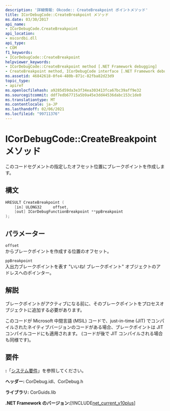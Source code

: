 ```yaml
---
description: '詳細情報: Okcode:: CreateBreakpoint ポイントメソッド'
title: ICorDebugCode::CreateBreakpoint メソッド
ms.date: 03/30/2017
api_name:
- ICorDebugCode.CreateBreakpoint
api_location:
- mscordbi.dll
api_type:
- COM
f1_keywords:
- ICorDebugCode::CreateBreakpoint
helpviewer_keywords:
- ICorDebugCode::CreateBreakpoint method [.NET Framework debugging]
- CreateBreakpoint method, ICorDebugCode interface [.NET Framework debugging]
ms.assetid: 46842618-0fe4-480b-871c-82fba82d23d9
topic_type:
- apiref
ms.openlocfilehash: a9285d59da3e3f34ea303413fca67bc39aff9e32
ms.sourcegitcommit: ddf7edb67715a5b9a45e3dd44536dabc153c1de0
ms.translationtype: MT
ms.contentlocale: ja-JP
ms.lasthandoff: 02/06/2021
ms.locfileid: "99711376"
---
```

# <a name="icordebugcodecreatebreakpoint-method"></a>ICorDebugCode::CreateBreakpoint メソッド

このコードセグメントの指定したオフセット位置にブレークポイントを作成します。  
  
## <a name="syntax"></a>構文  
  
```cpp  
HRESULT CreateBreakpoint (  
    [in] ULONG32     offset,  
    [out] ICorDebugFunctionBreakpoint **ppBreakpoint  
);  
```  
  
## <a name="parameters"></a>パラメーター  

 `offset`  
 からブレークポイントを作成する位置のオフセット。  
  
 `ppBreakpoint`  
 入出力ブレークポイントを表す "いいね! ブレークポイント" オブジェクトのアドレスへのポインター。  
  
## <a name="remarks"></a>解説  

 ブレークポイントがアクティブになる前に、そのブレークポイントをプロセスオブジェクトに追加する必要があります。  
  
 このコードが Microsoft 中間言語 (MSIL) コードで、just-in-time (JIT) でコンパイルされたネイティブバージョンのコードがある場合、ブレークポイントは JIT コンパイルコードにも適用されます。 (コードが後で JIT コンパイルされる場合も同様です)。  
  
## <a name="requirements"></a>要件  

 **:**「[システム要件](../../get-started/system-requirements.md)」を参照してください。  
  
 **ヘッダー:** CorDebug.idl、CorDebug.h  
  
 **ライブラリ:** CorGuids.lib  
  
 **.NET Framework のバージョン:**[!INCLUDE[net_current_v10plus](../../../../includes/net-current-v10plus-md.md)]
